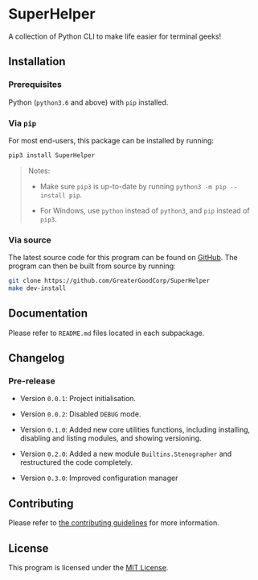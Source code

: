 # SuperHelper

A collection of Python CLI to make life easier for terminal geeks!

## Installation

### Prerequisites

Python (`python3.6` and above) with `pip` installed.

### Via `pip`

For most end-users, this package can be installed by running:

```bash
pip3 install SuperHelper
```

> Notes:
> 
> * Make sure `pip3` is up-to-date by running `python3 -m pip --install pip`.
> 
> * For Windows, use `python` instead of `python3`, and `pip` instead of `pip3`.

### Via source

The latest source code for this program can be found on [GitHub]. The program can then be built from source by running:

```bash
git clone https://github.com/GreaterGoodCorp/SuperHelper
make dev-install
```

## Documentation

Please refer to `README.md` files located in each subpackage.

## Changelog

### Pre-release

* Version `0.0.1`: Project initialisation.
  
* Version `0.0.2`: Disabled `DEBUG` mode.

* Version `0.1.0`: Added new core utilities functions, including installing, disabling and listing modules,
  and showing versioning.
  
* Version `0.2.0`: Added a new module `Builtins.Stenographer` and restructured the code completely.

* Version `0.3.0`: Improved configuration manager
  
## Contributing

Please refer to [the contributing guidelines][CONTRIBUTING] for more information.

## License

This program is licensed under the
[MIT License](https://github.com/GreaterGoodCorp/SuperHelper/blob/main/LICENSE).

[CONTRIBUTING]: https://github.com/GreaterGoodCorp/SuperHelper/blob/main/CONTRIBUTING.md
[GitHub]: https://github.com/GreaterGoodCorp/SuperHelper
